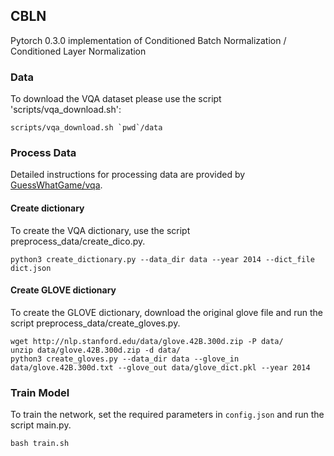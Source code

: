 ## CBLN
Pytorch 0.3.0 implementation of Conditioned Batch Normalization / Conditioned Layer Normalization

### Data
To download the VQA dataset please use the script 'scripts/vqa_download.sh': </br>
```
scripts/vqa_download.sh `pwd`/data
```

### Process Data
Detailed instructions for processing data are provided by [GuessWhatGame/vqa](https://github.com/GuessWhatGame/vqa#introduction). </br>

#### Create dictionary
To create the VQA dictionary, use the script preprocess_data/create_dico.py. </br>
```
python3 create_dictionary.py --data_dir data --year 2014 --dict_file dict.json
```

#### Create GLOVE dictionary
To create the GLOVE dictionary, download the original glove file and run the script preprocess_data/create_gloves.py. </br>
```
wget http://nlp.stanford.edu/data/glove.42B.300d.zip -P data/
unzip data/glove.42B.300d.zip -d data/
python3 create_gloves.py --data_dir data --glove_in data/glove.42B.300d.txt --glove_out data/glove_dict.pkl --year 2014
```

### Train Model
To train the network, set the required parameters in ``` config.json ``` and run the script main.py.
```
bash train.sh
```

